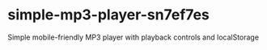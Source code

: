 # simple-mp3-player-sn7ef7es
Simple mobile-friendly MP3 player with playback controls and localStorage
